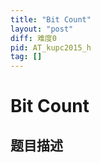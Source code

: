 ```yaml
---
title: "Bit Count"
layout: "post"
diff: 难度0
pid: AT_kupc2015_h
tag: []
---
```


# Bit Count

## 题目描述

[problemUrl]: https://atcoder.jp/contests/kupc2015/tasks/kupc2015_h




